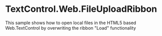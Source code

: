 # TextControl.Web.FileUploadRibbon
This sample shows how to open local files in the HTML5 based Web.TextControl by overwriting the ribbon "Load" functionality
